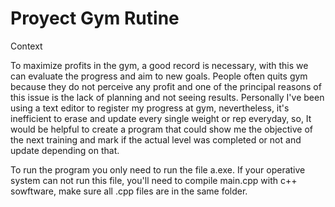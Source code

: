 # Proyect Gym Rutine

Context

To maximize profits in the gym, a good record is necessary, with this we can evaluate the progress and aim to new goals. People often quits gym because they do not perceive any profit and one of the principal reasons of this issue is the lack of planning and not seeing results. Personally I've been using a text editor to register my progress at gym, nevertheless, it's inefficient to erase and update every single weight or rep everyday, so, It would be helpful to create a program that could show me the objective of the next training and mark if the actual level was completed or not and update depending on that.

To run the program you only need to run the file a.exe. If your operative system can not run this file, you'll need to compile main.cpp with c++ sowftware, make sure all .cpp files are in the same folder. 
